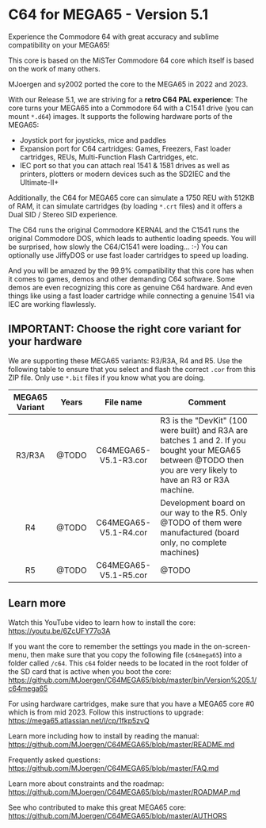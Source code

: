 C64 for MEGA65 - Version 5.1
============================

Experience the Commodore 64 with great accuracy and sublime compatibility
on your MEGA65!

This core is based on the MiSTer Commodore 64 core which itself is based on
the work of many others.

MJoergen and sy2002 ported the core to the MEGA65 in 2022 and 2023.

With our Release 5.1, we are striving for a **retro C64 PAL experience**:
The core turns your MEGA65 into a Commodore 64 with a C1541 drive (you can
mount `*.d64`) images. It supports the following hardware ports of the MEGA65:

* Joystick port for joysticks, mice and paddles
* Expansion port for C64 cartridges: Games, Freezers, Fast loader
  cartridges, REUs, Multi-Function Flash Cartridges, etc.
* IEC port so that you can attach real 1541 & 1581 drives as well as
  printers, plotters or modern devices such as the SD2IEC and the
  Ultimate-II+

Additionally, the C64 for MEGA65 core can simulate a 1750 REU with 512KB
of RAM, it can simulate cartridges (by loading `*.crt` files) and it offers
a Dual SID / Stereo SID experience.

The C64 runs the original Commodore KERNAL and the C1541 runs the original
Commodore DOS, which leads to authentic loading speeds. You will be surprised,
how slowly the C64/C1541 were loading... :-) You can optionally use JiffyDOS
or use fast loader cartridges to speed up loading.

And you will be amazed by the 99.9% compatibility that this core has when it
comes to games, demos and other demanding C64 software. Some demos are even
recognizing this core as genuine C64 hardware. And even things like using
a fast loader cartridge while connecting a genuine 1541 via IEC are working
flawlessly.

## IMPORTANT: Choose the right core variant for your hardware

We are supporting these MEGA65 variants: R3/R3A, R4 and R5. Use the following
table to ensure that you select and flash the correct `.cor` from this ZIP
file. Only use `*.bit` files if you know what you are doing.

| MEGA65 Variant |   Years   | File name             | Comment
|:--------------:|:---------:|:---------------------:|-------------------------
| R3/R3A         | @TODO     | C64MEGA65-V5.1-R3.cor | R3 is the "DevKit" (100 were built) and R3A are batches 1 and 2. If you bought your MEGA65 between @TODO then you are very likely to have an R3 or R3A machine.
| R4             | @TODO     | C64MEGA65-V5.1-R4.cor | Development board on our way to the R5. Only @TODO of them were manufactured (board only, no complete machines)
| R5             | @TODO     | C64MEGA65-V5.1-R5.cor | @TODO

## Learn more

Watch this YouTube video to learn how to install the core:
https://youtu.be/6ZcUFY77o3A

If you want the core to remember the settings you made in the on-screen-menu,
then make sure that you copy the following file (`c64mega65`) into a folder
called `/c64`. This `c64` folder needs to be located in the root folder of the
SD card that is active when you boot the core:
https://github.com/MJoergen/C64MEGA65/blob/master/bin/Version%205.1/c64mega65

For using hardware cartridges, make sure that you have a MEGA65 core #0 which
is from mid 2023. Follow this instructions to upgrade:
https://mega65.atlassian.net/l/cp/1fkp5zvQ

Learn more including how to install by reading the manual:
https://github.com/MJoergen/C64MEGA65/blob/master/README.md

Frequently asked questions:
https://github.com/MJoergen/C64MEGA65/blob/master/FAQ.md

Learn more about constraints and the roadmap:
https://github.com/MJoergen/C64MEGA65/blob/master/ROADMAP.md

See who contributed to make this great MEGA65 core:
https://github.com/MJoergen/C64MEGA65/blob/master/AUTHORS

